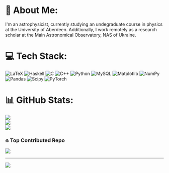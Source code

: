 # 💫 About Me:
I'm an astrophysicist, currently studying an undegraduate course in physics at the University of Aberdeen.
Additionally, I work remotely as a research scholar at the Main Astronomical Observatory, NAS of Ukraine.

# 💻 Tech Stack:
![LaTeX](https://img.shields.io/badge/latex-%23008080.svg?style=for-the-badge&logo=latex&logoColor=white) ![Haskell](https://img.shields.io/badge/Haskell-5e5086?style=for-the-badge&logo=haskell&logoColor=white) ![C](https://img.shields.io/badge/c-%2300599C.svg?style=for-the-badge&logo=c&logoColor=white) ![C++](https://img.shields.io/badge/c++-%2300599C.svg?style=for-the-badge&logo=c%2B%2B&logoColor=white) ![Python](https://img.shields.io/badge/python-3670A0?style=for-the-badge&logo=python&logoColor=ffdd54) ![MySQL](https://img.shields.io/badge/mysql-4479A1.svg?style=for-the-badge&logo=mysql&logoColor=white) ![Matplotlib](https://img.shields.io/badge/Matplotlib-%23ffffff.svg?style=for-the-badge&logo=Matplotlib&logoColor=black) ![NumPy](https://img.shields.io/badge/numpy-%23013243.svg?style=for-the-badge&logo=numpy&logoColor=white) ![Pandas](https://img.shields.io/badge/pandas-%23150458.svg?style=for-the-badge&logo=pandas&logoColor=white) ![Scipy](https://img.shields.io/badge/SciPy-%230C55A5.svg?style=for-the-badge&logo=scipy&logoColor=%white) ![PyTorch](https://img.shields.io/badge/PyTorch-%23EE4C2C.svg?style=for-the-badge&logo=PyTorch&logoColor=white)
# 📊 GitHub Stats:
![](https://github-readme-stats.vercel.app/api?username=osokoliuk&theme=dark&hide_border=false&include_all_commits=true&count_private=true)<br/>
![](https://github-readme-streak-stats.herokuapp.com/?user=osokoliuk&theme=dark&hide_border=false)<br/>
![](https://github-readme-stats.vercel.app/api/top-langs/?username=osokoliuk&theme=dark&hide_border=false&include_all_commits=true&count_private=true&layout=compact)

### 🔝 Top Contributed Repo
![](https://github-contributor-stats.vercel.app/api?username=osokoliuk&limit=5&theme=dark&combine_all_yearly_contributions=true)

---
[![](https://visitcount.itsvg.in/api?id=osokoliuk&icon=0&color=1)](https://visitcount.itsvg.in)

<!-- Proudly created with GPRM ( https://gprm.itsvg.in ) -->
